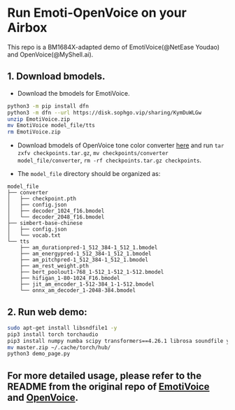 # Run Emoti-OpenVoice on your Airbox
This repo is a BM1684X-adapted demo of EmotiVoice(@NetEase Youdao) and OpenVoice(@MyShell.ai).

## 1. Download bmodels.
- Download the bmodels for EmotiVoice.
```sh
python3 -m pip install dfn
python3 -m dfn --url https://disk.sophgo.vip/sharing/KymDuWLGw
unzip EmotiVoice.zip
mv EmotiVoice model_file/tts
rm EmotiVoice.zip
```
- Download bmodels of OpenVoice tone color converter [here](https://drive.google.com/file/d/1ErVDiMFvTwRj649pyoJI7rRDAh5pTGVT/view?usp=drive_link) and run `tar zxfv checkpoints.tar.gz`, `mv checkpoints/converter model_file/converter`, `rm -rf checkpoints.tar.gz checkpoints`.

- The `model_file` directory should be organized as:
```
model_file
├── converter
│   ├── checkpoint.pth
│   ├── config.json
│   ├── decoder_1024_f16.bmodel
│   └── decoder_2048_f16.bmodel
├── simbert-base-chinese
│   ├── config.json
│   └── vocab.txt
└── tts
    ├── am_durationpred-1_512_384-1_512_1.bmodel
    ├── am_energypred-1_512_384-1_512_1.bmodel
    ├── am_pitchpred-1_512_384-1_512_1.bmodel
    ├── am_rest_weight.pth
    ├── bert_poolout1-768_1-512_1-512_1-512.bmodel
    ├── hifigan_1-80-1024_F16.bmodel
    ├── jit_am_encoder_1-512-384_1-1-512.bmodel
    └── onnx_am_decoder_1-2048-384.bmodel
```


## 2. Run web demo:
```sh
sudo apt-get install libsndfile1 -y
pip3 install torch torchaudio
pip3 install numpy numba scipy transformers==4.26.1 librosa soundfile yacs g2p_en jieba pypinyin whisper_timestamped onnxruntime gradio
mv master.zip ~/.cache/torch/hub/
python3 demo_page.py
```

## For more detailed usage, please refer to the README from the original repo of [EmotiVoice](https://github.com/netease-youdao/EmotiVoice) and [OpenVoice](https://github.com/myshell-ai/OpenVoice).
